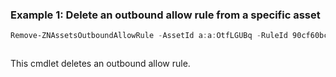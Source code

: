 ### Example 1: Delete an outbound allow rule from a specific asset
```powershell
Remove-ZNAssetsOutboundAllowRule -AssetId a:a:OtfLGUBq -RuleId 90cf60bc-64f0-48de-95ba-d0e3fadc200b
```

```output

```

This cmdlet deletes an outbound allow rule.